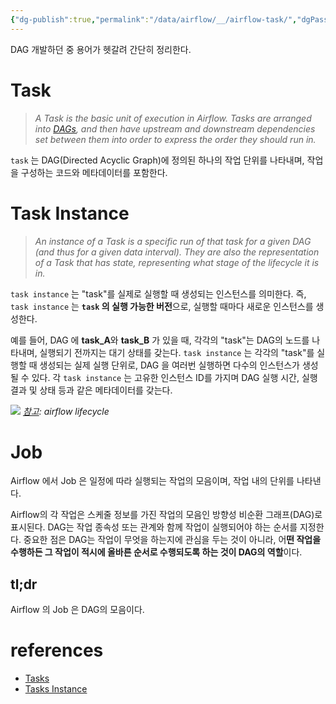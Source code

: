 ```yaml
---
{"dg-publish":true,"permalink":"/data/airflow/__/airflow-task/","dgPassFrontmatter":true,"noteIcon":"","created":"","updated":""}
---
```




DAG 개발하던 중 용어가 헷갈려 간단히 정리한다.

# Task

> *A Task is the basic unit of execution in Airflow. Tasks are arranged into [DAGs](https://airflow.apache.org/docs/apache-airflow/stable/core-concepts/dags.html), and then have upstream and downstream dependencies set between them into order to express the order they should run in.*

`task` 는 DAG(Directed Acyclic Graph)에 정의된 하나의 작업 단위를 나타내며, 작업을 구성하는 코드와 메타데이터를 포함한다.

# Task Instance

> *An instance of a Task is a specific run of that task for a given DAG (and thus for a given data interval). They are also the representation of a Task that has _state_, representing what stage of the lifecycle it is in.*

`task instance` 는 "task"를 실제로 실행할 때 생성되는 인스턴스를 의미한다. 즉, `task instance` 는 **`task` 의 실행 가능한 버전**으로, 실행할 때마다 새로운 인스턴스를 생성한다.

예를 들어, DAG 에 **task_A**와 **task_B** 가 있을 때, 각각의 "task"는 DAG의 노드를 나타내며, 실행되기 전까지는 대기 상태를 갖는다. `task instance` 는 각각의 "task"를 실행할 때 생성되는 실제 실행 단위로, DAG 을 여러번 실행하면 다수의 인스턴스가 생성될 수 있다. 각 `task instance` 는 고유한 인스턴스 ID를 가지며 DAG 실행 시간, 실행 결과 및 상태 등과 같은 메타데이터를 갖는다.

![](https://i.imgur.com/Urfh4r7.png)
*[참고](https://airflow.apache.org/docs/apache-airflow/stable/core-concepts/tasks.html#task-instances): airflow lifecycle*

# Job
Airflow 에서 Job 은 일정에 따라 실행되는 작업의 모음이며, 작업 내의 단위를 나타낸다.

Airflow의 각 작업은 스케줄 정보를 가진 작업의 모음인 방향성 비순환 그래프(DAG)로 표시된다. DAG는 작업 종속성 또는 관계와 함께 작업이 실행되어야 하는 순서를 지정한다. 중요한 점은 DAG는 작업이 무엇을 하는지에 관심을 두는 것이 아니라, 어**떤 작업을 수행하든 그 작업이 적시에 올바른 순서로 수행되도록 하는 것이 DAG의 역할**이다.

## tl;dr
Airflow 의 Job 은 DAG의 모음이다.

# references
- [Tasks](https://airflow.apache.org/docs/apache-airflow/stable/core-concepts/tasks.html)
- [Tasks Instance](https://airflow.apache.org/docs/apache-airflow/stable/core-concepts/tasks.html#task-instances)